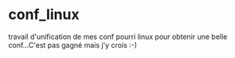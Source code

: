 # conf_linux
travail d'unification de mes conf pourri linux pour obtenir une belle conf...C'est pas gagné mais j'y crois :-)
